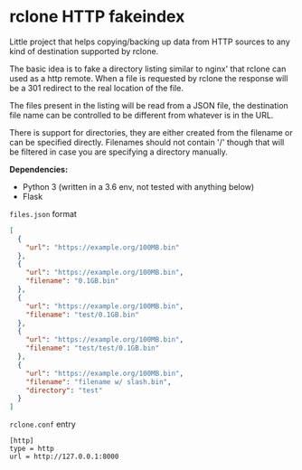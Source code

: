 # rclone HTTP fakeindex

Little project that helps copying/backing up data from HTTP sources to any kind of destination supported by rclone.

The basic idea is to fake a directory listing similar to nginx' that rclone can used as a http remote.
When a file is requested by rclone the response will be a 301 redirect to the real location of the file.

The files present in the listing will be read from a JSON file,
the destination file name can be controlled to be different from whatever is in the URL.

There is support for directories, they are either created from the filename or can be specified directly.
Filenames should not contain '/' though that will be filtered in case you are specifying a directory manually.

**Dependencies:**
* Python 3 (written in a 3.6 env, not tested with anything below)
* Flask

`files.json` format
```json
[
  {
    "url": "https://example.org/100MB.bin"
  },
  {
    "url": "https://example.org/100MB.bin",
    "filename": "0.1GB.bin"
  },
  {
    "url": "https://example.org/100MB.bin",
    "filename": "test/0.1GB.bin"
  },
  {
    "url": "https://example.org/100MB.bin",
    "filename": "test/test/0.1GB.bin"
  },
  {
    "url": "https://example.org/100MB.bin",
    "filename": "filename w/ slash.bin",
    "directory": "test"
  }
]
```

`rclone.conf` entry
```
[http]
type = http
url = http://127.0.0.1:8000
```

